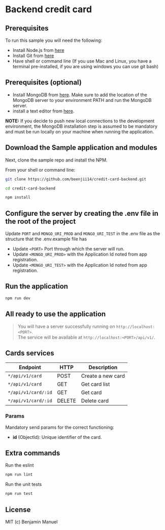 # Backend credit card

## Prerequisites

To run this sample you will need the following:

* Install Node.js from [here](http://nodejs.org)
* Install Git from [here](https://git-scm.com/downloads)
* Have shell or command line (If you use Mac and Linux, you have a terminal pre-installed, if you are using windows you can use git bash)

## Prerequisites (optional)

* Install MongoDB from [here](https://www.mongodb.com/download-center?_ga=2.51199855.799714080.1524437300-1146184949.1522821734#production). Make sure to add the location of the MongoDB server to your environment PATH and run the MongoDB server.
* install a text editor from [here](https://code.visualstudio.com/download).

**NOTE:** If you decide to push new local connections to the development environment, the MongoDB installation step is assumed to be mandatory and must be run locally on your machine when running the application.

## Download the Sample application and modules

Next, clone the sample repo and install the NPM.

From your shell or command line:

```bash
git clone https://github.com/beenjii14/credit-card-backend.git

cd credit-card-backend

npm install
```

## Configure the server by creating the .env file in the root of the project

Update `PORT` and `MONGO_URI_PROD` and `MONGO_URI_TEST` in the .env file as the structure that the .env.example file has

* Update `<PORT>` Port through which the server will run.
* Update `<MONGO_URI_PROD>` with the Application Id noted from app registration.
* Update `<MONGO_URI_TEST>` with the Application Id noted from app registration.

## Run the application

```bash
npm run dev
```

## All ready to use the application

> You will have a server successfully running on `http://localhost:<PORT>`.  
> The service will be available at `http://localhost:<PORT>/api/v1/`.

## Cards services

| Endpoint | HTTP | Description |
| --- | --- | ---|
| `*/api/v1/card` | POST | Create a new card
| `*/api/v1/card` | GET | Get card list
| `*/api/v1/card/:id` | GET | Get card
| `*/api/v1/card/:id` | DELETE | Delete card

### Params

Mandatory send params for the correct functioning:

* **id** (ObjectId): Unique identifier of the card.

## Extra commands

Run the eslint

```bash
npm run lint
```

Run the unit tests

```bash
npm run test
```

## License

MIT (c) Benjamin Manuel
